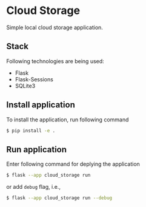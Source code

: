 # Cloud Storage

Simple local cloud storage application.

## Stack

Following technologies are being used:

-   Flask
-   Flask-Sessions
-   SQLite3

## Install application

To install the application, run following command

```sh
$ pip install -e .
```

## Run application

Enter following command for deplying the application

```sh
$ flask --app cloud_storage run
```

or add `debug` flag, i.e.,

```sh
$ flask --app cloud_storage run --debug
```
